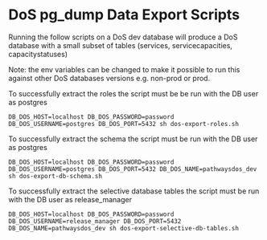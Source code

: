 # DoS pg_dump Data Export Scripts

Running the follow scripts on a DoS dev database will produce a DoS database with a small subset of tables (services, servicecapacities, capacitystatuses)

Note: the env variables can be changed to make it possible to run this against other DoS databases versions e.g. non-prod or prod.

To successfully extract the roles the script must be be run with the DB user as postgres

    DB_DOS_HOST=localhost DB_DOS_PASSWORD=password DB_DOS_USERNAME=postgres DB_DOS_PORT=5432 sh dos-export-roles.sh

To successfully extract the schema the script must be run with the DB user as postgres

    DB_DOS_HOST=localhost DB_DOS_PASSWORD=password DB_DOS_USERNAME=postgres DB_DOS_PORT=5432 DB_DOS_NAME=pathwaysdos_dev sh dos-export-db-schema.sh

To successfully extract the selective database tables the script must be run with the DB user as release_manager

    DB_DOS_HOST=localhost DB_DOS_PASSWORD=password DB_DOS_USERNAME=release_manager DB_DOS_PORT=5432 DB_DOS_NAME=pathwaysdos_dev sh dos-export-selective-db-tables.sh

